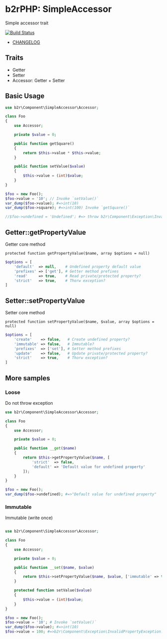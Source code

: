 b2rPHP: SimpleAccessor
======================

Simple accessor trait

[![Build Status](https://travis-ci.org/b2r/php-simple-accessor.svg?branch=master)](https://travis-ci.org/b2r/php-simple-accessor)

- [CHANGELOG](CHANGELOG.md)

Traits
------
- Getter
- Setter
- Accessor: Getter + Setter

Basic Usage
-----------
```php
use b2r\Component\SimpleAccessor\Accessor;

class Foo
{
    use Accessor;

    private $value = 0;

    public function getSquare()
    {
        return $this->value * $this->value;
    }

    public function setValue($value)
    {
        $this->value = (int)$value;
    }
}

$foo = new Foo();
$foo->value = '10'; // Invoke `setValue()`
var_dump($foo->value); #=>int(10)
var_dump($foo->square); #=>int(100) Invoke `getSquare()`

//$foo->undefined = 'Undefined'; #=> throw b2r\Component\Exception\InvalidPropertyException
```

Getter::getPropertyValue
------------------------

Getter core method

`protected function getPropertyValue($name, array $options = null)`

```php
$options = [
    'default'  => null,    # Undefined property default value
    'prefixes' => ['get'], # Getter method prefixes
    'read'     => true,    # Read private/protected property?
    'strict'   => true,    # Thorw exception?
]
```

Setter::setPropertyValue
------------------------

Setter core method

`protected function setPropertyValue($name, $value, array $options = null)`

```php
$options = [
    'create'    => false,   # Create undefined property?
    'immutable' => false,   # Immutable?
    'prefixes'  => ['set'], # Setter method prefixes
    'update'    => false,   # Update private/protected property?
    'strict'    => true,    # Thorw exception?
]
```

More samples
--------------------

### Loose

Do not throw exception

```php
use b2r\Component\SimpleAccessor\Accessor;

class Foo
{
    use Accessor;

    private $value = 0;

    public function __get($name)
    {
        return $this->getPropertyValue($name, [
            'strict'  => false,
            'default' => 'Default value for undefined property'
        ]);
    }
}

$foo = new Foo();
var_dump($foo->undefined); #=>"Default value for undefined property"
```

### Immutable

Immutable (write once)

```php

use b2r\Component\SimpleAccessor\Accessor;

class Foo
{
    use Accessor;

    private $value = 0;

    public function __set($name, $value)
    {
        return $this->setPropertyValue($name, $value, ['immutable' => true]);
    }

    protected function setValue($value)
    {
        $this->value = (int)$value;
    }
}

$foo = new Foo();
$foo->value = '10'; # Invoke `setValue()`
var_dump($foo->value); #=>int(10)
$foo->value = 100; #=>b2r\Component\Exception\InvalidPropertyException: Invalid property Foo::$value is immutable
```
